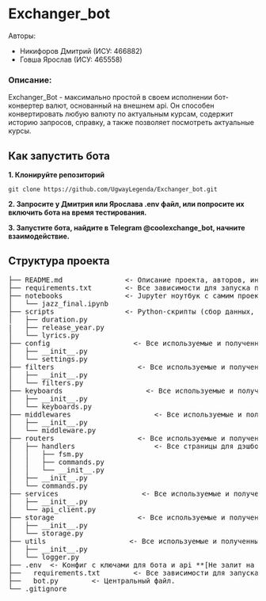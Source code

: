 # Exchanger_bot
Авторы: 
* Никифоров Дмитрий (ИСУ: 466882) 
* Говша Ярослав (ИСУ: 465558)

### Описание:
Exchanger_Bot - максимально простой в своем исполнении бот-конвертер валют, основанный на внешнем api. Он способен конвертировать любую валюту по актуальным курсам, содержит историю запросов, справку, а также позволяет посмотреть актуальные курсы. 

## Как запустить бота
**1. Клонируйте репозиторий**

``git clone https://github.com/UgwayLegenda/Exchanger_bot.git``

**2. Запросите у Дмитрия или Ярослава .env файл, или попросите их включить бота на время тестирования.**

**3. Запустите бота, найдите в Telegram @coolexchange_bot, начните взаимодействие.**

## Структура проекта
 <pre>
├── README.md               <- Описание проекта, авторов, инструкции
├── requirements.txt        <- Все зависимости для запуска проекта. Можно установить автоматически через Jupyter ноутбук.
├── notebooks               <- Jupyter ноутбук с самим проектом.
│   └── jazz_final.ipynb
├── scripts                 <- Python-скрипты (сбор данных, текст и продолжительность треков. Продублированы в коде самого проекта.)
│   ├── duration.py
|   ├── release_year.py
│   └── lyrics.py
├── config                    <- Все используемые и полученные данные
│   ├── __init__.py
│   └── settings.py
├── filters                    <- Все используемые и полученные данные
│   ├── __init__.py
│   └── filters.py 
├── keyboards                    <- Все используемые и полученные данные
│   ├── __init__.py
│   └── keyboards.py 
├── middlewares                    <- Все используемые и полученные данные
│   ├── __init__.py
│   └── middleware.py
├── routers                    <- Все используемые и полученные данные
│   ├── handlers                   <- Все страницы для дэшборда      
│   │   ├── fsm.py
│   │   ├── commands.py  
│   │   └── __init__.py
│   ├── __init__.py
│   └── commands.py  
├── services                    <- Все используемые и полученные данные
│   ├── __init__.py
│   └── api_client.py
├── storage                    <- Все используемые и полученные данные
│   ├── __init__.py
│   └── storage.py 
├── utils                    <- Все используемые и полученные данные
│   ├── __init__.py
│   └── logger.py  
├── .env  <- Конфиг с ключами для бота и api **[Не залит на github]**
├──   requirements.txt        <- Все зависимости для запуска проекта. 
├──   bot.py        <- Центральный файл.
└── .gitignore
</pre>
